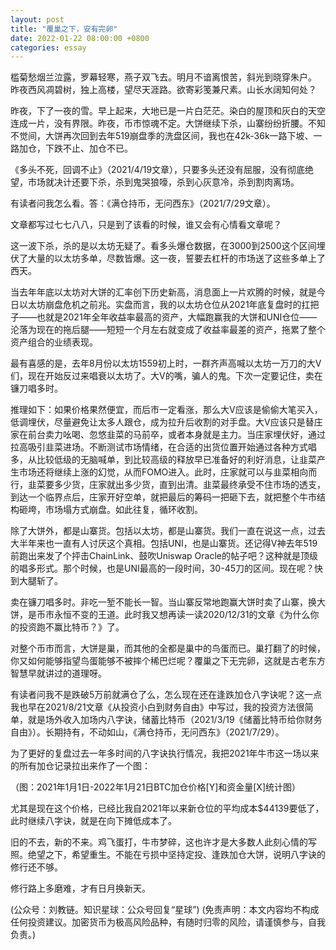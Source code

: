 ```yaml
---
layout: post
title: "覆巢之下，安有完卵"
date: 2022-01-22 08:00:00 +0800
categories: essay
---
```


槛菊愁烟兰泣露，罗幕轻寒，燕子双飞去。明月不谙离恨苦，斜光到晓穿朱户。
昨夜西风凋碧树，独上高楼，望尽天涯路。欲寄彩笺兼尺素。山长水阔知何处？

昨夜，下了一夜的雪。早上起来，大地已是一片白茫茫。染白的屋顶和灰白的天空连成一片，没有界限。昨夜，币市惊魂不定。大饼继续下杀，山寨纷纷折腰。不知不觉间，大饼再次回到去年519崩盘季的洗盘区间，我也在42k-36k一路下坡、一路加仓，下跌不止、加仓不已。

《多头不死，回调不止》（2021/4/19文章），只要多头还没有屈服，没有彻底绝望，市场就决计还要下杀，杀到鬼哭狼嚎，杀到心灰意冷，杀到割肉离场。

有读者问我怎么看。答：《满仓持币，无问西东》（2021/7/29文章）。

文章都写过七七八八，只是到了该看的时候，谁又会有心情看文章呢？

这一波下杀，杀的是以太坊无疑了。看多头爆仓数据，在3000到2500这个区间埋伏了大量的以太坊多单，尽数皆爆。这一夜，誓要去杠杆的市场送了这些多单上了西天。

当去年年底以太坊对大饼的汇率创下历史新高，消息面上一片欢腾的时候，就是今日以太坊崩盘危机之前兆。实盘而言，我的以太坊仓位从2021年底复盘时的扛把子——也就是2021年全年收益率最高的资产，大幅跑赢我的大饼和UNI仓位——沦落为现在的拖后腿——短短一个月左右就变成了收益率最差的资产，拖累了整个资产组合的业绩表现。

最有喜感的是，去年8月份以太坊1559初上时，一群齐声高喊以太坊一万刀的大V们，现在开始反过来唱衰以太坊了。大V的嘴，骗人的鬼。下次一定要记住，卖在镰刀唱多时。

推理如下：如果价格果然便宜，而后市一定看涨，那么大V应该是偷偷大笔买入，低调埋伏，尽量避免让太多人跟仓，成为拉升后收割的对手盘。大V应该只是替庄家在前台卖力吆喝、忽悠韭菜的马前卒，或者本身就是主力。当庄家埋伏好，通过拉高吸引韭菜进场。不断测试市场情绪，在合适的出货位置开始通过各种方式唱多，从比较低级的无脑喊单，到比较高级的释放早已准备好的利好消息，让韭菜产生市场还将继续上涨的幻觉，从而FOMO进入。此时，庄家就可以与韭菜相向而行，韭菜要多少货，庄家就出多少货，直到出清。韭菜最终承受不住市场的透支，到达一个临界点后，庄家开好空单，就把最后的筹码一把砸下去，就把整个牛市结构砸垮，市场塌方式崩盘。如此往复，循环收割。

除了大饼外，都是山寨货。包括以太坊，都是山寨货。我们一直在说这一点，过去大半年来也一直有人讨厌这个真相。包括UNI，也是山寨货。还记得V神去年519前跑出来发了个抨击ChainLink、鼓吹Uniswap Oracle的帖子吧？这种就是顶级的唱多形式。那个时候，也是UNI最高的一段时间，30-45刀的区间。现在呢？快到大腿斩了。

卖在镰刀唱多时。非吃一堑不能长一智。当山寨反常地跑赢大饼时卖了山寨，换大饼，是币市永恒不变的王道。此时我又想再读一读2020/12/31的文章《为什么你的投资跑不赢比特币？》了。

对整个币市而言，大饼是巢，而其他的全都是巢中的鸟蛋而已。巢打翻了的时候，你又如何能够指望鸟蛋能够不被摔个稀巴烂呢？覆巢之下无完卵，这就是古老东方智慧早就讲过的道理呀。

有读者问我不是跌破5万前就满仓了么，怎么现在还在逢跌加仓八字诀呢？这一点我也早在2021/8/21文章《从投资小白到财务自由》中写过，我的投资方法很简单，就是场外收入加场内八字诀，储蓄比特币（2021/3/19《储蓄比特币给你财务自由》）。长期持有，不动如山，《满仓持币，无问西东》（2021/7/29）。

为了更好的复盘过去一年多时间的八字诀执行情况，我把2021年牛市这一场以来的所有加仓记录拉出来作了一个图：

（图：2021年1月1日-2022年1月21日BTC加仓价格[Y]和资金量[X]统计图）

尤其是现在这个价格，已经比我自2021年以来新仓位的平均成本$44139要低了，此时继续八字诀，就是在向下摊低成本了。

旧的不去，新的不来。鸡飞蛋打，牛市梦碎，这也许才是大多数人此刻心情的写照。绝望之下，希望重生。不能在亏损中坚持定投、逢跌加仓大饼，说明八字诀的修行还不够。

修行路上多磨难，才有日月换新天。

(公众号：刘教链。知识星球：公众号回复“星球”)
(免责声明：本文内容均不构成任何投资建议。加密货币为极高风险品种，有随时归零的风险，请谨慎参与，自我负责。)